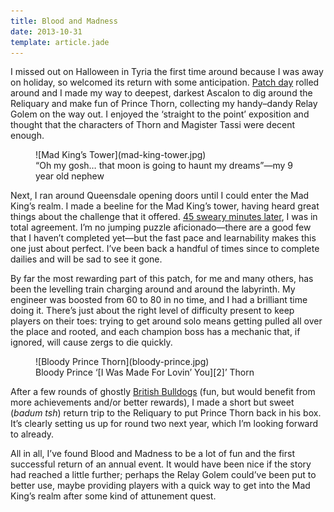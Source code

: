```yaml
---
title: Blood and Madness
date: 2013-10-31
template: article.jade
---
```


I missed out on Halloween in Tyria the first time around because I was away on holiday, so welcomed its return with some anticipation. [Patch day][0] rolled around and I made my way to deepest, darkest Ascalon to dig around the Reliquary and make fun of Prince Thorn, collecting my handy–dandy Relay Golem on the way out. I enjoyed the ‘straight to the point’ exposition and thought that the characters of Thorn and Magister Tassi were decent enough.

<figure class="pull">
    ![Mad King’s Tower](mad-king-tower.jpg)
    <figcaption><q>Oh my gosh… that moon is going to haunt my dreams</q>—my 9 year old nephew</figcaption>
</figure>

Next, I ran around Queensdale opening doors until I could enter the Mad King’s realm. I made a beeline for the Mad King’s tower, having heard great things about the challenge that it offered. [45 sweary minutes later][1], I was in total agreement. I’m no jumping puzzle aficionado—there are a good few that I haven’t completed yet—but the fast pace and learnability makes this one just about perfect. I’ve been back a handful of times since to complete dailies and will be sad to see it gone.

By far the most rewarding part of this patch, for me and many others, has been the levelling train charging around and around the labyrinth. My engineer was boosted from 60 to 80 in no time, and I had a brilliant time doing it. There’s just about the right level of difficulty present to keep players on their toes: trying to get around solo means getting pulled all over the place and rooted, and each champion boss has a mechanic that, if ignored, will cause zergs to die quickly.

<figure class="push">
    ![Bloody Prince Thorn](bloody-prince.jpg)
    <figcaption>Bloody Prince ‘[I Was Made For Lovin’ You][2]’ Thorn</figcaption>
</figure>

After a few rounds of ghostly [British Bulldogs][3] (fun, but would benefit from more achievements and/or better rewards), I made a short but sweet (*badum tsh*) return trip to the Reliquary to put Prince Thorn back in his box. It’s clearly setting us up for round two next year, which I’m looking forward to already.

All in all, I’ve found Blood and Madness to be a lot of fun and the first successful return of an annual event. It would have been nice if the story had reached a little further; perhaps the Relay Golem could’ve been put to better use, maybe providing players with a quick way to get into the Mad King’s realm after some kind of attunement quest.


[0]: https://www.guildwars2.com/en/the-game/releases/october-15-2013/ "Blood and Madness patch notes"
[1]: http://www.youtube.com/watch?v=wa3eoMnMC80 "Expert swearing demonstration"
[2]: http://www.youtube.com/watch?v=diKz9udywg4
[3]: http://en.wikipedia.org/wiki/British_bulldogs_(game)
